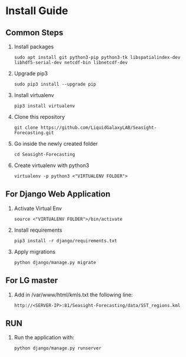 # Install Guide
## Common Steps
1. Install packages
    ```
    sudo apt install git python3-pip python3-tk libspatialindex-dev libhdf5-serial-dev netcdf-bin libnetcdf-dev
    ```

2. Upgrade pip3
    ```
    sudo pip3 install --upgrade pip
    ```

3. Install virtualenv
    ```
    pip3 install virtualenv
    ```

4. Clone this repository
   ```
   git clone https://github.com/LiquidGalaxyLAB/Seasight-Forecasting.git
   ```

5. Go inside the newly created folder
   ```
   cd Seasight-Forecasting
   ```

6. Create virtualenv with python3
   ```
   virtualenv -p python3 <"VIRTUALENV FOLDER">
   ```

## For Django Web Application
1. Activate Virtual Env
   ``` 
   source <"VIRTUALENV FOLDER">/bin/activate
   ```

2. Install requirements
   ```
   pip3 install -r django/requirements.txt
   ```

3. Apply migrations
   ```
   python django/manage.py migrate
   ```

## For LG master
1. Add in /var/www/html/kmls.txt the following line:
    ```
    http://<SERVER-IP>:81/Seasight-Forecasting/data/SST_regions.kml
    ```

## RUN
1. Run the application with:
    ```
    python django/manage.py runserver
    ```